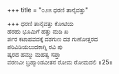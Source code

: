 +++
title = "೦೨೫ ಧರಣಿ ತಾನೈವತ್ತು"

+++
ಧರಣಿ ತಾನೈವತ್ತು ಕೋಟಿಯ  
ಹರಹು ಭೂಮಿಗೆ ಹತ್ತು ಮಡಿ ಖ  
ರ್ಪರ ಕಟಾಹವದಕ್ಕೆ ದಶಗುಣ ದಶ ಗುಣೋತ್ತರದ  
ಪರಿವಿಡಿಯಲುದಕಾಗ್ನಿ ರವಿ ಪು  
ಷ್ಕರದ ಹಮ್ಮು ಮಹತ್ವ ಸಪ್ತಾ  
ವರಣವೀ ಬ್ರಹ್ಮಾಂಡವೀತನ ರೋಮ ರೋಮದಲಿ    ॥25॥
